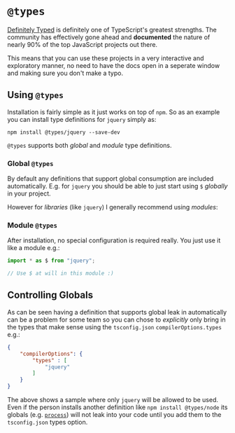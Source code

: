 # `@types`

[Definitely Typed](https://github.com/DefinitelyTyped/DefinitelyTyped) is definitely one of TypeScript's greatest strengths. The community has effectively gone ahead and **documented** the nature of nearly 90% of the top JavaScript projects out there.

This means that you can use these projects in a very interactive and exploratory manner, no need to have the docs open in a seperate window and making sure you don't make a typo.

## Using `@types`

Installation is fairly simple as it just works on top of `npm`. So as an example you can install type definitions for `jquery` simply as:

```
npm install @types/jquery --save-dev
```

`@types` supports both *global* and *module* type definitions.


### Global `@types`

By default any definitions that support global consumption are included automatically. E.g. for `jquery` you should be able to just start using `$` *globally* in your project.

However for *libraries*  (like `jquery`) I generally recommend using *modules*:

### Module `@types`

After installation, no special configuration is required really. You just use it like a module e.g.:

```ts
import * as $ from "jquery";

// Use $ at will in this module :)
```

## Controlling Globals

As can be seen having a definition that supports global leak in automatically can be a problem for some team so you can chose to *explicitly* only bring in the types that make sense using the `tsconfig.json` `compilerOptions.types` e.g.:

```json
{
    "compilerOptions": {
        "types" : [
            "jquery"
        ]
    }
}
```

The above shows a sample where only `jquery` will be allowed to be used. Even if the person installs another definition like `npm install @types/node` its globals (e.g. [`process`](https://nodejs.org/api/process.html)) will not leak into your code until you add them to the `tsconfig.json` types option.
